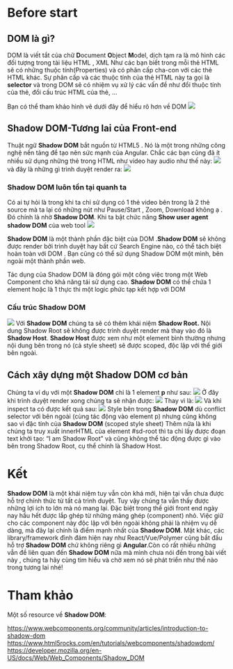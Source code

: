 # Before start
## DOM là gì?

DOM là viết tắt của chữ **D**ocument **O**bject **M**odel, dịch tạm ra là mô hình các đối tượng trong tài liệu HTML , XML
Như các bạn biết trong mỗi thẻ HTML sẽ có những thuộc tính(Properties) và có phân cấp cha-con với các thẻ HTML khác. Sự phân cấp và các thuộc tính của thẻ HTML này ta gọi là **selector** và trong DOM sẽ có nhiệm vụ xử lý các vấn đề như đổi thuộc tính của thẻ, đổi cấu trúc HTML của thẻ, ...

Bạn có thể tham khảo hình vẽ dưới đây để hiểu rõ hơn về DOM
![](https://viblo.asia/uploads/full/08695712-8988-418c-95ab-a6cef1ce6740.gif)

## Shadow DOM-Tương lai của Front-end
Thuật ngữ **Shadow DOM** bắt nguồn từ HTML5 . Nó là một trong những công nghệ nền tảng để tạo nên sức mạnh của Angular. Chắc các bạn cũng đã ít nhiều sử dụng những thẻ trong HTML như video hay audio như thế này:
![](https://images.viblo.asia/5b5dd334-1950-4709-848d-104fc7ed7a8a.png)
và đây là những gì trình duyệt render ra:
 ![](https://images.viblo.asia/00144dd5-e57d-44f0-9e5d-d3298b9ae03f.png)
 
###  Shadow DOM luôn tồn tại quanh ta
 Có ai tự hỏi là trong khi ta chỉ sử dụng có 1 thẻ video bên trong là 2 thẻ source mà ta lại có những nút như Pause/Start , Zoom, Download không ạ . Đó chính là nhờ  **Shadow DOM**.
 Khi ta bật chức năng **Show user agent shadow DOM** của web tool
 ![](https://images.viblo.asia/03338f0c-428b-4173-b51c-64aae8e2c0af.png)
 
 **Shadow DOM** là một thành phần đặc biệt của DOM .**Shadow DOM** sẽ không được render bởi trình duyệt hay bất cứ Search Engine nào, có thể tách biệt hoàn toàn với DOM . Bạn cũng có thể sử dụng Shadow DOM một mình, bên ngoài một thành phần web.
 
 Tác dụng của Shadow DOM là đóng gói một công việc trong một Web Component cho khả năng tái sử dụng cao. **Shadow DOM** có thể chứa 1 element hoặc là 1 thực thi một logic phức tạp kết hợp với DOM
###  Cấu trúc Shadow DOM
![](https://images.viblo.asia/1c9d4bf9-88fd-4cd2-9a9c-a0b2bc1c2e8d.png)
Với **Shadow DOM** chúng ta sẽ có thêm khái niệm **Shadow Root.** Nội dung Shadow Root sẽ không được trình duyệt render mà thay vào đó là **Shadow Host**. **Shadow Host** được xem như một element bình thường nhưng nội dung bên trong nó (cả style sheet) sẽ được scoped, độc lập với thế giới bên ngoài.

## Cách xây dựng một Shadow DOM cơ bản
Chúng ta ví dụ với một **Shadow DOM** chỉ là 1 element **p** như sau:
![](https://images.viblo.asia/a206d2cb-0bd6-4b2d-b641-0b262fd983c2.png)
Ở đây khi trình duyệt render xong chúng ta sẽ nhận được:
![](https://images.viblo.asia/1db84fe1-21e3-403b-8166-c4451d745180.png)
Thay vì là:
![](https://images.viblo.asia/5cb202cd-2e98-46ac-9dec-cbf5f1009ab1.png)
Và khi inspect ta có được kết quả sau:
![](https://images.viblo.asia/9e21f360-cd42-4fa3-98d2-0d4f9d1c3031.png)
Style bên trong **Shadow DOM** dù conflict selector với bên ngoài (cùng tác động vào element p) nhưng cũng không sao vì đặc tính của **Shadow DOM** (scoped style sheet)
Thêm nữa là khi chúng ta truy xuất innerHTML của element #sd-root thì ta chỉ lấy được đoạn text khởi tạo: “I am Shadow Root” và cũng không thể tác động được gì vào bên trong Shadow Root, cụ thể chính là Shadow Host.
# Kết
**Shadow DOM** là một khái niệm tuy vẫn còn khá mới, hiện tại vẫn chưa được hỗ trợ chính thức từ tất cả trình duyệt. Tuy vậy chúng ta vẫn thấy được những lợi ích to lớn mà nó mang lại. Đặc biệt trong thế giới front end ngày nay hầu hết được lắp ghép từ những mảng ghép (component) nhỏ. Việc giữ cho các component này độc lập với bên ngoài không phải là nhiệm vụ dễ dàng, mà đây lại chính là điểm mạnh nhất của **Shadow DOM**. Mặt khác, các library/framework đình đám hiện nay như React/Vue/Polymer cũng bắt đầu hỗ trợ **Shadow DOM** chứ không riêng gì **Angular**.Còn có rất nhiều những vẫn đề liên quan đến **Shadow DOM** nữa mà mình chưa nói đến trong bài viết này , chúng ta hãy cùng tìm hiểu và chờ xem nó sẽ phát triển như thế nào trong tương lai nhé!
# Tham khảo
Một số resource về **Shadow DOM**:

https://www.webcomponents.org/community/articles/introduction-to-shadow-dom
https://www.html5rocks.com/en/tutorials/webcomponents/shadowdom/
https://developer.mozilla.org/en-US/docs/Web/Web_Components/Shadow_DOM